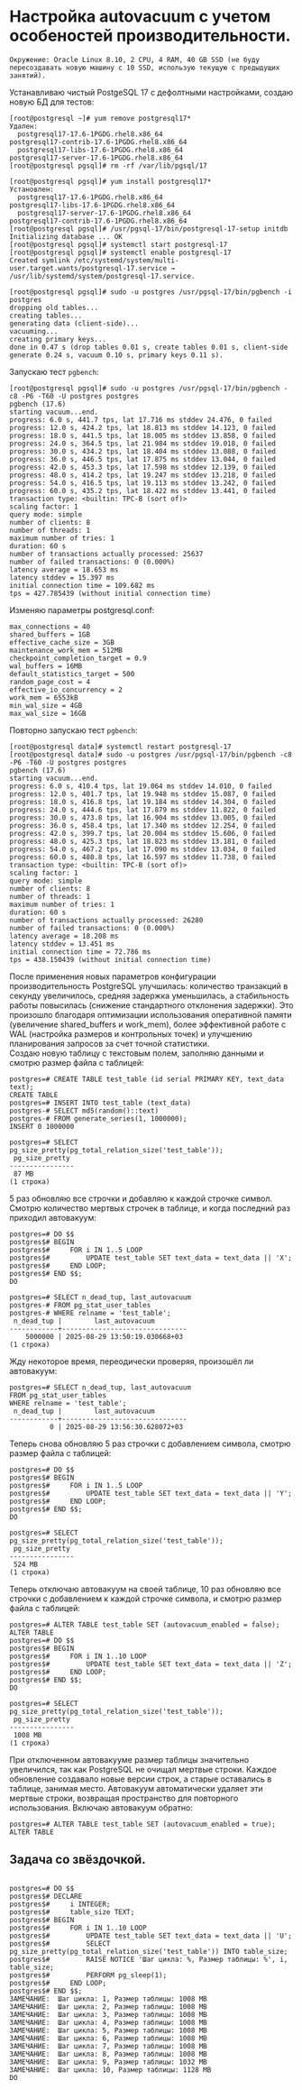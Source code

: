 # Настройка autovacuum с учетом особеностей производительности.
```
Окружение: Oracle Linux 8.10, 2 CPU, 4 RAM, 40 GB SSD (не буду пересоздавать новую машину с 10 SSD, использую текущую с предыдущих занятий).
```
Устанавливаю чистый PostgeSQL 17 с дефолтными настройками, создаю новую БД для тестов:
```
[root@postgresql ~]# yum remove postgresql17*
Удален:
  postgresql17-17.6-1PGDG.rhel8.x86_64                                       postgresql17-contrib-17.6-1PGDG.rhel8.x86_64
  postgresql17-libs-17.6-1PGDG.rhel8.x86_64                                  postgresql17-server-17.6-1PGDG.rhel8.x86_64
[root@postgresql pgsql]# rm -rf /var/lib/pgsql/17

[root@postgresql pgsql]# yum install postgresql17*
Установлен:
  postgresql17-17.6-1PGDG.rhel8.x86_64                                       postgresql17-libs-17.6-1PGDG.rhel8.x86_64
  postgresql17-server-17.6-1PGDG.rhel8.x86_64                                postgresql17-contrib-17.6-1PGDG.rhel8.x86_64
[root@postgresql pgsql]# /usr/pgsql-17/bin/postgresql-17-setup initdb
Initializing database ... OK
[root@postgresql pgsql]# systemctl start postgresql-17
[root@postgresql pgsql]# systemctl enable postgresql-17
Created symlink /etc/systemd/system/multi-user.target.wants/postgresql-17.service → /usr/lib/systemd/system/postgresql-17.service.

[root@postgresql pgsql]# sudo -u postgres /usr/pgsql-17/bin/pgbench -i postgres
dropping old tables...
creating tables...
generating data (client-side)...
vacuuming...
creating primary keys...
done in 0.47 s (drop tables 0.01 s, create tables 0.01 s, client-side generate 0.24 s, vacuum 0.10 s, primary keys 0.11 s).
```
Запускаю тест `pgbench`:
```
[root@postgresql pgsql]# sudo -u postgres /usr/pgsql-17/bin/pgbench -c8 -P6 -T60 -U postgres postgres
pgbench (17.6)
starting vacuum...end.
progress: 6.0 s, 441.7 tps, lat 17.716 ms stddev 24.476, 0 failed
progress: 12.0 s, 424.2 tps, lat 18.813 ms stddev 14.123, 0 failed
progress: 18.0 s, 441.5 tps, lat 18.005 ms stddev 13.858, 0 failed
progress: 24.0 s, 364.5 tps, lat 21.984 ms stddev 19.018, 0 failed
progress: 30.0 s, 434.2 tps, lat 18.404 ms stddev 13.088, 0 failed
progress: 36.0 s, 446.5 tps, lat 17.875 ms stddev 13.044, 0 failed
progress: 42.0 s, 453.3 tps, lat 17.598 ms stddev 12.139, 0 failed
progress: 48.0 s, 414.2 tps, lat 19.247 ms stddev 13.218, 0 failed
progress: 54.0 s, 416.5 tps, lat 19.113 ms stddev 13.242, 0 failed
progress: 60.0 s, 435.2 tps, lat 18.422 ms stddev 13.441, 0 failed
transaction type: <builtin: TPC-B (sort of)>
scaling factor: 1
query mode: simple
number of clients: 8
number of threads: 1
maximum number of tries: 1
duration: 60 s
number of transactions actually processed: 25637
number of failed transactions: 0 (0.000%)
latency average = 18.653 ms
latency stddev = 15.397 ms
initial connection time = 109.682 ms
tps = 427.785439 (without initial connection time)
```
Изменяю параметры postgresql.conf:
```
max_connections = 40
shared_buffers = 1GB
effective_cache_size = 3GB
maintenance_work_mem = 512MB
checkpoint_completion_target = 0.9
wal_buffers = 16MB
default_statistics_target = 500
random_page_cost = 4
effective_io_concurrency = 2
work_mem = 6553kB
min_wal_size = 4GB
max_wal_size = 16GB
```
Повторно запускаю тест `pgbench`:
```
[root@postgresql data]# systemctl restart postgresql-17
[root@postgresql data]# sudo -u postgres /usr/pgsql-17/bin/pgbench -c8 -P6 -T60 -U postgres postgres
pgbench (17.6)
starting vacuum...end.
progress: 6.0 s, 410.4 tps, lat 19.064 ms stddev 14.010, 0 failed
progress: 12.0 s, 401.7 tps, lat 19.948 ms stddev 15.087, 0 failed
progress: 18.0 s, 416.8 tps, lat 19.184 ms stddev 14.304, 0 failed
progress: 24.0 s, 444.6 tps, lat 17.879 ms stddev 11.822, 0 failed
progress: 30.0 s, 473.8 tps, lat 16.904 ms stddev 13.005, 0 failed
progress: 36.0 s, 458.4 tps, lat 17.340 ms stddev 12.254, 0 failed
progress: 42.0 s, 399.7 tps, lat 20.004 ms stddev 15.606, 0 failed
progress: 48.0 s, 425.3 tps, lat 18.823 ms stddev 13.181, 0 failed
progress: 54.0 s, 467.2 tps, lat 17.090 ms stddev 13.034, 0 failed
progress: 60.0 s, 480.8 tps, lat 16.597 ms stddev 11.738, 0 failed
transaction type: <builtin: TPC-B (sort of)>
scaling factor: 1
query mode: simple
number of clients: 8
number of threads: 1
maximum number of tries: 1
duration: 60 s
number of transactions actually processed: 26280
number of failed transactions: 0 (0.000%)
latency average = 18.208 ms
latency stddev = 13.451 ms
initial connection time = 72.786 ms
tps = 438.150439 (without initial connection time)
```
После применения новых параметров конфигурации производительность PostgreSQL улучшилась: количество транзакций в секунду увеличилось, средняя задержка уменьшилась, а стабильность работы повысилась (снижение стандартного отклонения задержки). Это произошло благодаря оптимизации использования оперативной памяти (увеличение shared_buffers и work_mem), более эффективной работе с WAL (настройка размеров и контрольных точек) и улучшению планирования запросов за счет точной статистики.<br/>
Создаю новую таблицу с текстовым полем, заполняю данными и смотрю размер файла с таблицей:
```
postgres=# CREATE TABLE test_table (id serial PRIMARY KEY, text_data text);
CREATE TABLE
postgres=# INSERT INTO test_table (text_data)
postgres-# SELECT md5(random()::text)
postgres-# FROM generate_series(1, 1000000);
INSERT 0 1000000

postgres=# SELECT pg_size_pretty(pg_total_relation_size('test_table'));
 pg_size_pretty
----------------
 87 MB
(1 строка)
```
5 раз обновляю все строчки и добавляю к каждой строчке символ. Смотрю количество мертвых строчек в таблице, и когда последний раз приходил автовакуум:
```
postgres=# DO $$
postgres$# BEGIN
postgres$#     FOR i IN 1..5 LOOP
postgres$#         UPDATE test_table SET text_data = text_data || 'X';
postgres$#     END LOOP;
postgres$# END $$;
DO

postgres=# SELECT n_dead_tup, last_autovacuum
postgres-# FROM pg_stat_user_tables
postgres-# WHERE relname = 'test_table';
 n_dead_tup |        last_autovacuum
------------+-------------------------------
    5000000 | 2025-08-29 13:50:19.030668+03
(1 строка)
```
Жду некоторое время, переодически проверяя, произошёл ли автовакуум:
```
postgres=# SELECT n_dead_tup, last_autovacuum
FROM pg_stat_user_tables
WHERE relname = 'test_table';
 n_dead_tup |        last_autovacuum
------------+-------------------------------
          0 | 2025-08-29 13:56:30.628072+03
```
Теперь снова обновляю 5 раз строчки с добавлением символа, смотрю размер файла с таблицей:
```
postgres=# DO $$
postgres$# BEGIN
postgres$#     FOR i IN 1..5 LOOP
postgres$#         UPDATE test_table SET text_data = text_data || 'Y';
postgres$#     END LOOP;
postgres$# END $$;
DO

postgres=# SELECT pg_size_pretty(pg_total_relation_size('test_table'));
 pg_size_pretty
----------------
 524 MB
(1 строка)
```
Теперь отключаю автовакуум на своей таблице, 10 раз обновляю все строчки с добавлением к каждой строчке символа, и смотрю размер файла с таблицей:
```
postgres=# ALTER TABLE test_table SET (autovacuum_enabled = false);
ALTER TABLE
postgres=# DO $$
postgres$# BEGIN
postgres$#     FOR i IN 1..10 LOOP
postgres$#         UPDATE test_table SET text_data = text_data || 'Z';
postgres$#     END LOOP;
postgres$# END $$;
DO

postgres=# SELECT pg_size_pretty(pg_total_relation_size('test_table'));
 pg_size_pretty
----------------
 1008 MB
(1 строка)
```
При отключенном автовакууме размер таблицы значительно увеличился, так как PostgreSQL не очищал мертвые строки. Каждое обновление создавало новые версии строк, а старые оставались в таблице, занимая место. Автовакуум автоматически удаляет эти мертвые строки, возвращая пространство для повторного использования. Включаю автовакуум обратно:
```
postgres=# ALTER TABLE test_table SET (autovacuum_enabled = true);
ALTER TABLE
```
## Задача со звёздочкой.
```

postgres=# DO $$
postgres$# DECLARE
postgres$#     i INTEGER;
postgres$#     table_size TEXT;
postgres$# BEGIN
postgres$#     FOR i IN 1..10 LOOP
postgres$#         UPDATE test_table SET text_data = text_data || 'U';
postgres$#         SELECT pg_size_pretty(pg_total_relation_size('test_table')) INTO table_size;
postgres$#         RAISE NOTICE 'Шаг цикла: %, Размер таблицы: %', i, table_size;
postgres$#         PERFORM pg_sleep(1);
postgres$#     END LOOP;
postgres$# END $$;
ЗАМЕЧАНИЕ:  Шаг цикла: 1, Размер таблицы: 1008 MB
ЗАМЕЧАНИЕ:  Шаг цикла: 2, Размер таблицы: 1008 MB
ЗАМЕЧАНИЕ:  Шаг цикла: 3, Размер таблицы: 1008 MB
ЗАМЕЧАНИЕ:  Шаг цикла: 4, Размер таблицы: 1008 MB
ЗАМЕЧАНИЕ:  Шаг цикла: 5, Размер таблицы: 1008 MB
ЗАМЕЧАНИЕ:  Шаг цикла: 6, Размер таблицы: 1008 MB
ЗАМЕЧАНИЕ:  Шаг цикла: 7, Размер таблицы: 1008 MB
ЗАМЕЧАНИЕ:  Шаг цикла: 8, Размер таблицы: 1008 MB
ЗАМЕЧАНИЕ:  Шаг цикла: 9, Размер таблицы: 1032 MB
ЗАМЕЧАНИЕ:  Шаг цикла: 10, Размер таблицы: 1128 MB
DO
```
